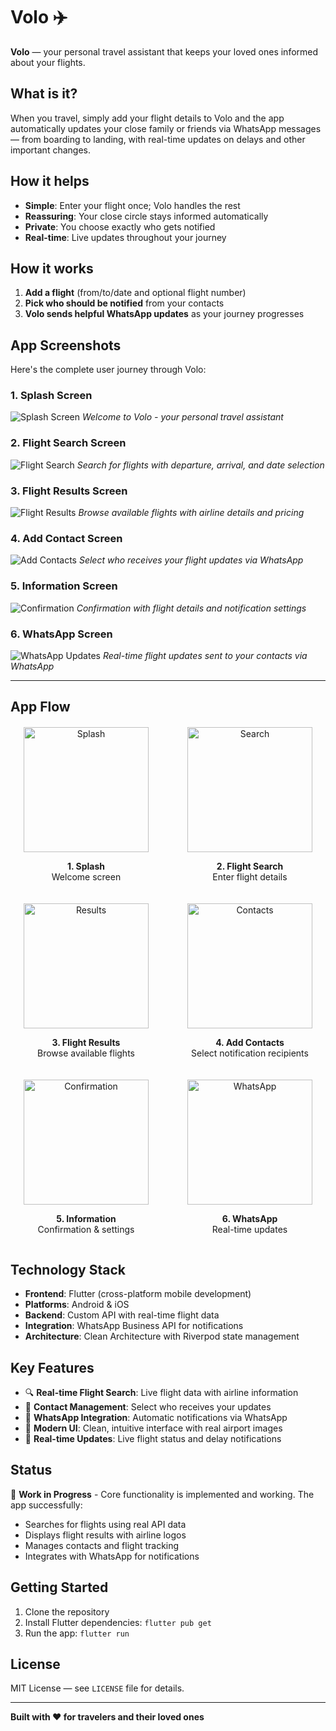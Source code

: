 # Volo ✈️

**Volo** — your personal travel assistant that keeps your loved ones informed about your flights.

## What is it?

When you travel, simply add your flight details to Volo and the app automatically updates your close family or friends via WhatsApp messages — from boarding to landing, with real-time updates on delays and other important changes.

## How it helps

- **Simple**: Enter your flight once; Volo handles the rest
- **Reassuring**: Your close circle stays informed automatically  
- **Private**: You choose exactly who gets notified
- **Real-time**: Live updates throughout your journey

## How it works

1. **Add a flight** (from/to/date and optional flight number)
2. **Pick who should be notified** from your contacts
3. **Volo sends helpful WhatsApp updates** as your journey progresses

## App Screenshots

Here's the complete user journey through Volo:

### 1. Splash Screen
![Splash Screen](assets/screenshots/splash.png)
*Welcome to Volo - your personal travel assistant*

### 2. Flight Search Screen
![Flight Search](assets/screenshots/search_light_screen.png)
*Search for flights with departure, arrival, and date selection*

### 3. Flight Results Screen
![Flight Results](assets/screenshots/flight_search_result.png)
*Browse available flights with airline details and pricing*

### 4. Add Contact Screen
![Add Contacts](assets/screenshots/add_contact_screen.png)
*Select who receives your flight updates via WhatsApp*

### 5. Information Screen
![Confirmation](assets/screenshots/confirmation_screen.png)
*Confirmation with flight details and notification settings*

### 6. WhatsApp Screen
![WhatsApp Updates](assets/screenshots/whatsapp_sreen.png)
*Real-time flight updates sent to your contacts via WhatsApp*

---

## App Flow

<div style="display: flex; flex-wrap: wrap; gap: 20px; justify-content: center; margin: 20px 0;">

<div style="text-align: center; flex: 1; min-width: 200px;">
<img src="assets/screenshots/splash.png" alt="Splash" width="200" />
<p><strong>1. Splash</strong><br/>Welcome screen</p>
</div>

<div style="text-align: center; flex: 1; min-width: 200px;">
<img src="assets/screenshots/search_light_screen.png" alt="Search" width="200" />
<p><strong>2. Flight Search</strong><br/>Enter flight details</p>
</div>

<div style="text-align: center; flex: 1; min-width: 200px;">
<img src="assets/screenshots/flight_search_result.png" alt="Results" width="200" />
<p><strong>3. Flight Results</strong><br/>Browse available flights</p>
</div>

<div style="text-align: center; flex: 1; min-width: 200px;">
<img src="assets/screenshots/add_contact_screen.png" alt="Contacts" width="200" />
<p><strong>4. Add Contacts</strong><br/>Select notification recipients</p>
</div>

<div style="text-align: center; flex: 1; min-width: 200px;">
<img src="assets/screenshots/confirmation_screen.png" alt="Confirmation" width="200" />
<p><strong>5. Information</strong><br/>Confirmation & settings</p>
</div>

<div style="text-align: center; flex: 1; min-width: 200px;">
<img src="assets/screenshots/whatsapp_sreen.png" alt="WhatsApp" width="200" />
<p><strong>6. WhatsApp</strong><br/>Real-time updates</p>
</div>

</div>

## Technology Stack

- **Frontend**: Flutter (cross-platform mobile development)
- **Platforms**: Android & iOS
- **Backend**: Custom API with real-time flight data
- **Integration**: WhatsApp Business API for notifications
- **Architecture**: Clean Architecture with Riverpod state management

## Key Features

- 🔍 **Real-time Flight Search**: Live flight data with airline information
- 👥 **Contact Management**: Select who receives your updates
- 📱 **WhatsApp Integration**: Automatic notifications via WhatsApp
- 🎨 **Modern UI**: Clean, intuitive interface with real airport images
- 🔄 **Real-time Updates**: Live flight status and delay notifications

## Status

🚧 **Work in Progress** - Core functionality is implemented and working. The app successfully:
- Searches for flights using real API data
- Displays flight results with airline logos
- Manages contacts and flight tracking
- Integrates with WhatsApp for notifications

## Getting Started

1. Clone the repository
2. Install Flutter dependencies: `flutter pub get`
3. Run the app: `flutter run`

## License

MIT License — see `LICENSE` file for details.

---

**Built with ❤️ for travelers and their loved ones**
